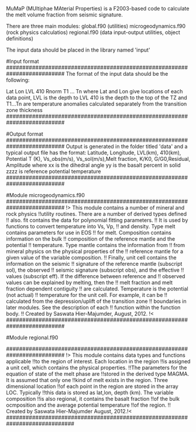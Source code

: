 MuMaP (MUltiphae MAterial Properties) is a F2003-based code to calculate the
melt volume fraction from seismic signature.

There are three main modules:
global.f90 (utilities)
microgeodynamics.f90 (rock physics calculatios)
regional.f90 (data input-output utilities, object definitions)

The input data should be placed in the library named 'input'

#Input format
##########################################################################
The format of the input data should be  the following:

Lat Lon LVL 410 Rnorm T1 ... Tn
where Lat and Lon give locations of each data point, LVL is the depth to LVL
410 is the depth to the top of the TZ and T1...Tn are temperature anomalies
calculated separately from the transition zone thickness
##########################################################################       	   	 

#Output format
##########################################################################
Output is generated in the folder titled 'data' and a typical output file
has the format:
 Latitude, Longitude,  LVL(km), 410(km), Potential T (K),
 Vs_obs(m/s),  Vs_sol(m/s),Melt fraction,
 K/K0, G/G0,Residual, Amplitude
 where xx is the dihedral angle
 yy is the basalt percent in solid
 zzzz is reference potential temperature
##########################################################################

#Module microgeodynamics.f90
##########################################################################
!> This module contains  a number of mineral and rock physics
  !!utility routines. There are a number of derived types defined
  !! also. fit contains the data for polynomial fitting parameters.
  !! It is used by functions to convert temperature into Vs, Vp,
  !! and density. Type melt contains parameters for use in EOS
  !! for melt. Composition contains information on the bulk
  !! composition of the reference mantle and the potential
  !! temperature. Type mantle contains the information from
  !! from mineral physics on the physical properties of the
  !! reference mantle for a given value of the variable composition.
  !! Finally, unit cell contains the information on the seismic
  !! signature of the reference mantle (subscript sol), the observed
  !! seismic signature (subscript obs), and the effective
  !! values (subscript eff). If the difference between reference and
  !! observed values can be explained by melting, then the
  !! melt fraction and melt fraction dependent contiguity
  !! are calculated. Temperature is the potential (not actual)
  !! temperature for the unit cell. For example, it can be 
  !! calculated from the depression/uplift of the transition zone
  !! boundaries in later modules. See the description of each
  !! function within the function body.
  !! Created by Saswata Hier-Majumder, August, 2012. !<
##########################################################################

#Module regional.f90

##########################################################################
!> This module contains data types and functions applicable
  !!to the region of interest. Each location in the region
  !!is assigned a unit cell, which contains the physical properties.
  !!The parameters for the equation of state of the melt phase are
  !!stored in the derived type MAGMA. It is assumed that only one
  !!kind of melt exists in the region. Three dimensional location
  !!of each point in the region are stored in the array LOC. Typically
  !!this data is stored as lat,lon, depth (km). The variable composition
  !!is also regional, it contains the basalt fraction
  !!of the bulk ocmposition and the average potential temperature
  !!of the region.
  !! Created by Saswata Hier-Majumder August, 2012.!<
#############################################################################  